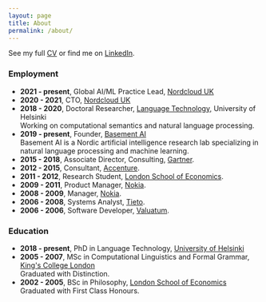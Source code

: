```yaml
---
layout: page
title: About
permalink: /about/
---
```


See my full [CV](../assets/files/cv_aarne_talman.pdf) or find me on [LinkedIn](https://linkedin.com/in/talman).

### Employment

*   **2021 - present**, Global AI/ML Practice Lead, [Nordcloud UK](https://nordcloud.com "Nordcloud")
*   **2020 - 2021**, CTO, [Nordcloud UK](https://nordcloud.com "Nordcloud UK")
*   **2018 - 2020**, Doctoral Researcher, [Language Technology,](https://blogs.helsinki.fi/language-technology/ "University of Helsinki") University of Helsinki  
    Working on computational semantics and natural language processing.
*   **2019 - present**, Founder, [Basement AI](https://basement.ai "Basement AI")  
    Basement AI is a Nordic artificial intelligence research lab specializing in natural language processing and machine learning.
*   **2015 - 2018**, Associate Director, Consulting, [Gartner](http://www.gartner.com "Gartner").
*   **2012 - 2015**, Consultant, [Accenture](http://www.accenture.com/strategy/ "Accenture").
*   **2011 - 2012**, Research Student, [London School of Economics](http://www.lse.ac.uk/philosophy "LSE").
*   **2009 - 2011**, Product Manager, [Nokia](https://www.nokia.com/about-us/ "Nokia").
*   **2008 - 2009**, Manager, [Nokia](https://www.nokia.com/about-us/ "Nokia").
*   **2006 - 2008**, Systems Analyst, [Tieto](http://www.tieto.com/ "Tieto").
*   **2006 - 2006**, Software Developer, [Valuatum](http://www.valuatum.com/ "Valuatum").

### Education

*   **2018 - present**, PhD in Language Technology, [University of Helsinki](http://www.helsinki.fi/university "University of Helsinki")
*   **2005 - 2007**, MSc in Computational Linguistics and Formal Grammar, [King's College London](http://www.kcl.ac.uk/ "KCL")  
    Graduated with Distinction.
*   **2002 - 2005**, BSc in Philosophy, [London School of Economics](http://www2.lse.ac.uk/home.aspx "LSE")  
    Graduated with First Class Honours.
